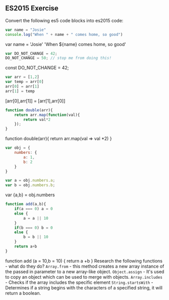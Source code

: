 ## ES2015 Exercise

Convert the following es5 code blocks into es2015 code:

```javascript
var name = "Josie"
console.log("When " + name + " comes home, so good")
```
var name = 'Josie'
'When ${name} comes home, so good'

```javascript
var DO_NOT_CHANGE = 42;
DO_NOT_CHANGE = 50; // stop me from doing this!
```
const DO_NOT_CHANGE = 42;

```javascript
var arr = [1,2]
var temp = arr[0]
arr[0] = arr[1]
arr[1] = temp
```
[arr[0],arr[1]] = [arr[1],arr[0]]
```javascript
function double(arr){
    return arr.map(function(val){
        return val*2
    });
}
```
function double(arr){
    return arr.map(val => val *2)
}
```javascript
var obj = {
    numbers: {
        a: 1,
        b: 2
    } 
}

var a = obj.numbers.a;
var b = obj.numbers.b;
```
var {a,b} = obj.numbers
```javascript
function add(a,b){
    if(a === 0) a = 0
    else {
        a = a || 10    
    }
    if(b === 0) b = 0
    else {
        b = b || 10    
    }
    return a+b
}
```
function add (a = 10,b = 10) {
    return a +b
}
Research the following functions - what do they do?
`Array.from` - this method creates a new array instance of the passed in parameter to a new array-like object.
`Object.assign` - It's used to copy an object which can be used to merge with objects.
`Array.includes` - Checks if the array includes the specific element
`String.startsWith` - Determines if a string begins with the characters of a specified string, it will return a boolean.

